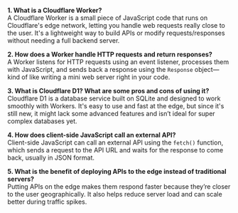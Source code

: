 **1. What is a Cloudflare Worker?**  
A Cloudflare Worker is a small piece of JavaScript code that runs on Cloudflare's edge network, letting you handle web requests really close to the user. It's a lightweight way to build APIs or modify requests/responses without needing a full backend server.

**2. How does a Worker handle HTTP requests and return responses?**  
A Worker listens for HTTP requests using an event listener, processes them with JavaScript, and sends back a response using the `Response` object—kind of like writing a mini web server right in your code.

**3. What is Cloudflare D1? What are some pros and cons of using it?**  
Cloudflare D1 is a database service built on SQLite and designed to work smoothly with Workers. It's easy to use and fast at the edge, but since it's still new, it might lack some advanced features and isn’t ideal for super complex databases yet.

**4. How does client-side JavaScript call an external API?**  
Client-side JavaScript can call an external API using the `fetch()` function, which sends a request to the API URL and waits for the response to come back, usually in JSON format.

**5. What is the benefit of deploying APIs to the edge instead of traditional servers?**  
Putting APIs on the edge makes them respond faster because they’re closer to the user geographically. It also helps reduce server load and can scale better during traffic spikes.
